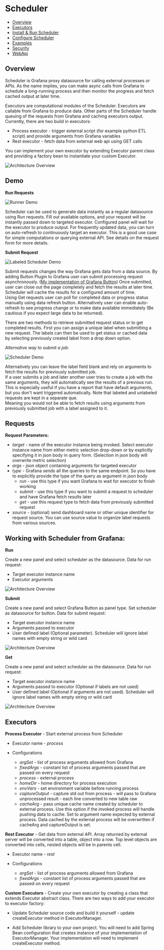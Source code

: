 # Scheduler
* [Overview](#overivew)
* [Executors](#executors)
* [Install & Run Scheduler]()
* [Configure Scheduler](docs/config.md)
* [Examples](docs.examples.md)
* [Security]()
* [WebApi]()

## Overview 

Scheduler is Grafana proxy datasource for calling external processes or APIs.
  As the name implies, you can make async calls from Grafana to schedule a
  long-running process and then monitor the progress and
  fetch cached output at later time.

Executors are computational modules of the Scheduler. Executors are callable from Grafana to
  produce data.  Other parts of the Scheduler handle queuing of the requests from Grafana and caching executors output.
  Currently, there are two build in executors:
  * Process executor - trigger external script (for example python ETL script) and provide arguments from Grafana variables
  * Rest executor - fetch data from external web api using GET calls
  
You can implement your own executor by extending Executor parent class and providing a factory bean to instantiate
  your custom Executor.

![Architecture Overview](docs/img/scheduler_overview.PNG)

## Demo

**Run Requests**

![Runner Demo](docs/img/runner_animation.gif)

Scheduler can be used to generate data instantly as a regular datasource using Run requests. 
Fill out available options, and your request will be instantly passed down to targeted executor. Configured panel will 
wait for the executor to produce output. For frequently updated data, you can 
turn on auto-refresh to continuously target an executor. This is a good use case for simple computations or 
querying external API. 
See details on the request form for more details.

**Submit Request**

![Labeled Scheduler Demo](docs/img/labeled_animation.gif)

Submit requests changes the way Grafana gets data from a data source. By adding Button Plugin to Grafana user can 
submit processing request asynchronously.
([My implementation of Grafana Button](https://github.com/ampx/grafana-json-button)) 
Once submitted, user can close out the page completely and fetch the results at later time.
Scheduler will cache the results for a configured amount of time.  
Using Get requests user can poll for completed data or progress status manually using data refresh button.
Alternatively user can enable auto-refresh to see progress change or to make data available immediately 
(Be cautious if you expect large data to be returned).

There are two methods to retrieve submitted request status or to get completed results.  First you can assign a unique 
label when submitting a new request.  The labels can then be used to get status or cached data  
by selecting previously created label from a drop down option.  

*Alternative way to submit a job:*

![Scheduler Demo](docs/img/scheduler_animation.gif)

Alternatively you can leave the label field blank and rely on arguments to fetch the results for previously submitted job.  
If a user submits a job and later another user tries to create a job with the same arguments, they will 
automatically see the results of a previous run.  
This is especially useful if you have a report that have default arguments, but you don't want triggered automatically.
Note that labeled and unlabeled requests are kept in a separate que.  
Meaning you would not be able to fetch results using arguments from previously submitted job with a label assigned to it.

## Requests

**Request Parameters:**

* *target* - name of the executor instance being invoked. Select executor instance name from  either metric selection 
  drop-down or by explicitly specifying it in json body in query form. (Selection in json body will overwrite metric 
  selection)
* *args* - json object containing arguments for targeted executor
* *type* - Grafana sends all the queries to the same endpoint. So you have to explicitly provide the type of the 
  query as argument in json body
  * *run* - use this type if you want Grafana to wait for executor to finish working
  * *submit* - use this type if you want to submit a request to scheduler and have Grafana fetch results later
  * *get* - use this request type to fetch data from previously submitted request
* *source* - (optional) send dashboard name or other unique identifier for request source.  You can use source value to 
organize label requests from various sources.

## Working with Scheduler from Grafana:

**Run**

Create a new panel and select scheduler as the datasource.  Data for run request:

* Target executor instance name
* Executor arguments

![Architecture Overview](docs/img/run_configuration_example.PNG)

**Submit**

Create a new panel and select Grafana Button as panel type.  Set scheduler as datasource for button.  Data for submit
request:

* Target executor instance name
* Arguments passed to executor
* User defined label (Optional parameter).  Scheduler will ignore label names with empty string or 
wild card

![Architecture Overview](docs/img/submit_configuration_example.PNG)

**Get**

Create a new panel and select scheduler as the datasource.  Data for run request:

* Target executor instance name
* Arguments passed to executor (Optional if labels are not used)
* User defined label (Optional if arguments are not used).  Scheduler will ignore label names with empty string or
  wild card

![Architecture Overview](docs/img/get_configuration_example.PNG)


## Executors

**Process Executor** - Start external process from Scheduler

* Executor name - *process*

* Configurations
  * *argSet* - list of process arguments allowed from Grafana
  * *fixedArgs* - constant list of process arguments passed that are passed on every request
  * *process* - external process
  * *homeDir* - home directory for process execution
  * *envVars* - set environment variable before running process
  * *captureOutput* - capture std out from process - will pass to Grafana unprocessed result - each line converted to 
  new table raw
  * *cacheArg* - pass unique cache name created by scheduler to external process. Use this option if the invoked process
    will handle pushing data to cache.  Set to argument name expected by external process.  Data cached by the external
    process will be overwritten if cacheArg and captureOutput is set.


**Rest Executor** - Get data from external API. Array returned by external server will be converted into a table,
object into a row. Top level objects are converted into cells, nested objects will be in parents cell.

* Executor name - *rest*

* Configurations
  * *argSet* - list of process arguments allowed from Grafana
  * *fixedArgs* - constant list of process arguments passed that are passed on every request

**Custom Executors** - Create your own executor by creating a class that extends Executor abstract class. There are two 
ways to add your executor to executor factory:

* Update Scheduler source code and build it yourself - update createExecutor method in ExecutorManager.

* Add Scheduler library to your own project. You will need to add Spring Bean configuration that creates instance of 
your implementation of ExecutorManager.  Your implementation will need to implement createExecutor method.
